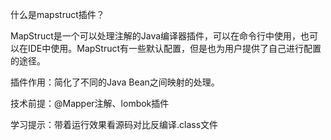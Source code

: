 什么是mapstruct插件？

MapStruct是一个可以处理注解的Java编译器插件，可以在命令行中使用，也可以在IDE中使用。MapStruct有一些默认配置，但是也为用户提供了自己进行配置的途径。

插件作用：简化了不同的Java Bean之间映射的处理。

技术前提：@Mapper注解、lombok插件

学习提示：带着运行效果看源码对比反编译.class文件
